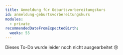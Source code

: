 ```yaml
---
title: Anmeldung für Geburtsvorbereitungskurs
id: anmeldung-geburtsvorbereitungskurs
modules:
  - private
recommendedDateFromExpectedBirth:
  weeks: 55
---
```


Dieses To-Do wurde leider noch nicht ausgearbeitet 😢
